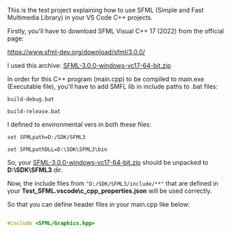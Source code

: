 This is the test project explaining how to use SFML (Simple and Fast Multimedia Library) in your VS Code C++ projects.

Firstly, you'll have to download SFML Visual C++ 17 (2022) from the official page:

https://www.sfml-dev.org/download/sfml/3.0.0/

I used this archive: [SFML-3.0.0-windows-vc17-64-bit.zip](https://www.sfml-dev.org/files/SFML-3.0.0-windows-vc17-64-bit.zip)

In order for this C++ program (main.cpp) to be compiled to main.exe (Executable file), you'll have to add SMFL lib in include paths to .bat files:

```console
build-debug.bat

build-release.bat
```

I defined to environmental vers in both these files:

```console
set SFMLpath=D:/SDK/SFML3

set SFMLpathDLL=D:\SDK\SFML3\bin
```
So, your [SFML-3.0.0-windows-vc17-64-bit.zip](https://www.sfml-dev.org/files/SFML-3.0.0-windows-vc17-64-bit.zip) should be unpacked to **D:\SDK\SFML3** dir.

Now, the include files from `"D:/SDK/SFML3/include/**"` that are defined in your **Test_SFML\.vscode\c_cpp_properties.json** will be used correctly.

So that you can define header files in your main.cpp like below:
```c++

#include <SFML/Graphics.hpp>

```
